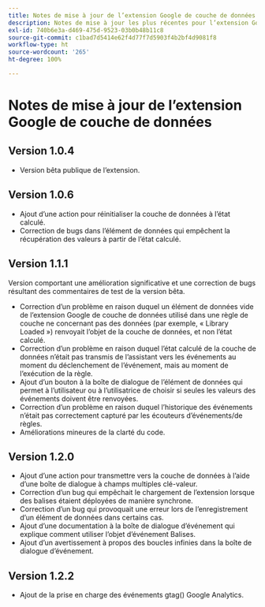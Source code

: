 ```yaml
---
title: Notes de mise à jour de l’extension Google de couche de données
description: Notes de mise à jour les plus récentes pour l’extension Google de couche de données pour les balises dans Adobe Experience Platform.
exl-id: 740b6e3a-d469-475d-9523-03b0b48b11c8
source-git-commit: c1bad7d5414e62f4d77f7d5903f4b2bf4d9081f8
workflow-type: ht
source-wordcount: '265'
ht-degree: 100%

---
```


# Notes de mise à jour de l’extension Google de couche de données

## Version 1.0.4

* Version bêta publique de l’extension.

## Version 1.0.6

* Ajout d’une action pour réinitialiser la couche de données à l’état calculé.
* Correction de bugs dans l’élément de données qui empêchent la récupération des valeurs à partir de l’état calculé.

## Version 1.1.1

Version comportant une amélioration significative et une correction de bugs résultant des commentaires de test de la version bêta.

* Correction d’un problème en raison duquel un élément de données vide de l’extension Google de couche de données utilisé dans une règle de couche ne concernant pas des données (par exemple, « Library Loaded ») renvoyait l’objet de la couche de données, et non l’état calculé.
* Correction d’un problème en raison duquel l’état calculé de la couche de données n’était pas transmis de l’assistant vers les événements au moment du déclenchement de l’événement, mais au moment de l’exécution de la règle.
* Ajout d’un bouton à la boîte de dialogue de l’élément de données qui permet à l’utilisateur ou à l’utilisatrice de choisir si seules les valeurs des événements doivent être renvoyées.
* Correction d’un problème en raison duquel l’historique des événements n’était pas correctement capturé par les écouteurs d’événements/de règles.
* Améliorations mineures de la clarté du code.

## Version 1.2.0

* Ajout d’une action pour transmettre vers la couche de données à l’aide d’une boîte de dialogue à champs multiples clé-valeur.
* Correction d’un bug qui empêchait le chargement de l’extension lorsque des balises étaient déployées de manière synchrone.
* Correction d’un bug qui provoquait une erreur lors de l’enregistrement d’un élément de données dans certains cas.
* Ajout d’une documentation à la boîte de dialogue d’événement qui explique comment utiliser l’objet d’événement Balises.
* Ajout d’un avertissement à propos des boucles infinies dans la boîte de dialogue d’événement.

## Version 1.2.2

* Ajout de la prise en charge des événements gtag() Google Analytics.

